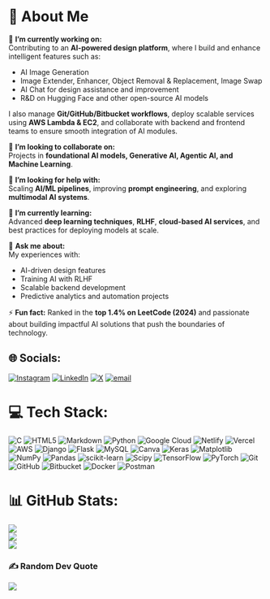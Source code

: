 # 💫 About Me

🔭 **I’m currently working on:**  
Contributing to an **AI-powered design platform**, where I build and enhance intelligent features such as:  
- AI Image Generation  
- Image Extender, Enhancer, Object Removal & Replacement, Image Swap  
- AI Chat for design assistance and improvement  
- R&D on Hugging Face and other open-source AI models  

I also manage **Git/GitHub/Bitbucket workflows**, deploy scalable services using **AWS Lambda & EC2**, and collaborate with backend and frontend teams to ensure smooth integration of AI modules.  

👯 **I’m looking to collaborate on:**  
Projects in **foundational AI models, Generative AI, Agentic AI, and Machine Learning**.  

🤝 **I’m looking for help with:**  
Scaling **AI/ML pipelines**, improving **prompt engineering**, and exploring **multimodal AI systems**.  

🌱 **I’m currently learning:**  
Advanced **deep learning techniques**, **RLHF**, **cloud-based AI services**, and best practices for deploying models at scale.  

💬 **Ask me about:**  
My experiences with:  
- AI-driven design features  
- Training AI with RLHF  
- Scalable backend development  
- Predictive analytics and automation projects  

⚡ **Fun fact:** Ranked in the **top 1.4% on LeetCode (2024)** and passionate about building impactful AI solutions that push the boundaries of technology.  



## 🌐 Socials:
[![Instagram](https://img.shields.io/badge/Instagram-%23E4405F.svg?logo=Instagram&logoColor=white)](https://instagram.com/dhiraj_274) [![LinkedIn](https://img.shields.io/badge/LinkedIn-%230077B5.svg?logo=linkedin&logoColor=white)](https://linkedin.com/in/DhirajVaghela) [![X](https://img.shields.io/badge/X-black.svg?logo=X&logoColor=white)](https://x.com/Dhiraj_274) [![email](https://img.shields.io/badge/Email-D14836?logo=gmail&logoColor=white)](mailto:vagheladhiraj07@gmail.com) 

# 💻 Tech Stack:
![C](https://img.shields.io/badge/c-%2300599C.svg?style=for-the-badge&logo=c&logoColor=white) ![HTML5](https://img.shields.io/badge/html5-%23E34F26.svg?style=for-the-badge&logo=html5&logoColor=white) ![Markdown](https://img.shields.io/badge/markdown-%23000000.svg?style=for-the-badge&logo=markdown&logoColor=white) ![Python](https://img.shields.io/badge/python-3670A0?style=for-the-badge&logo=python&logoColor=ffdd54) ![Google Cloud](https://img.shields.io/badge/GoogleCloud-%234285F4.svg?style=for-the-badge&logo=google-cloud&logoColor=white) ![Netlify](https://img.shields.io/badge/netlify-%23000000.svg?style=for-the-badge&logo=netlify&logoColor=#00C7B7) ![Vercel](https://img.shields.io/badge/vercel-%23000000.svg?style=for-the-badge&logo=vercel&logoColor=white) ![AWS](https://img.shields.io/badge/AWS-%23FF9900.svg?style=for-the-badge&logo=amazon-aws&logoColor=white) ![Django](https://img.shields.io/badge/django-%23092E20.svg?style=for-the-badge&logo=django&logoColor=white) ![Flask](https://img.shields.io/badge/flask-%23000.svg?style=for-the-badge&logo=flask&logoColor=white) ![MySQL](https://img.shields.io/badge/mysql-4479A1.svg?style=for-the-badge&logo=mysql&logoColor=white) ![Canva](https://img.shields.io/badge/Canva-%2300C4CC.svg?style=for-the-badge&logo=Canva&logoColor=white) ![Keras](https://img.shields.io/badge/Keras-%23D00000.svg?style=for-the-badge&logo=Keras&logoColor=white) ![Matplotlib](https://img.shields.io/badge/Matplotlib-%23ffffff.svg?style=for-the-badge&logo=Matplotlib&logoColor=black) ![NumPy](https://img.shields.io/badge/numpy-%23013243.svg?style=for-the-badge&logo=numpy&logoColor=white) ![Pandas](https://img.shields.io/badge/pandas-%23150458.svg?style=for-the-badge&logo=pandas&logoColor=white) ![scikit-learn](https://img.shields.io/badge/scikit--learn-%23F7931E.svg?style=for-the-badge&logo=scikit-learn&logoColor=white) ![Scipy](https://img.shields.io/badge/SciPy-%230C55A5.svg?style=for-the-badge&logo=scipy&logoColor=%white) ![TensorFlow](https://img.shields.io/badge/TensorFlow-%23FF6F00.svg?style=for-the-badge&logo=TensorFlow&logoColor=white) ![PyTorch](https://img.shields.io/badge/PyTorch-%23EE4C2C.svg?style=for-the-badge&logo=PyTorch&logoColor=white) ![Git](https://img.shields.io/badge/git-%23F05033.svg?style=for-the-badge&logo=git&logoColor=white) ![GitHub](https://img.shields.io/badge/github-%23121011.svg?style=for-the-badge&logo=github&logoColor=white) ![Bitbucket](https://img.shields.io/badge/bitbucket-%230047B3.svg?style=for-the-badge&logo=bitbucket&logoColor=white) ![Docker](https://img.shields.io/badge/docker-%230db7ed.svg?style=for-the-badge&logo=docker&logoColor=white) ![Postman](https://img.shields.io/badge/Postman-FF6C37?style=for-the-badge&logo=postman&logoColor=white)
# 📊 GitHub Stats:
![](https://github-readme-stats.vercel.app/api?username=Dhiraj274&theme=dark&hide_border=true&include_all_commits=false&count_private=true)<br/>
![](https://nirzak-streak-stats.vercel.app/?user=Dhiraj274&theme=dark&hide_border=true)<br/>
![](https://github-readme-stats.vercel.app/api/top-langs/?username=Dhiraj274&theme=dark&hide_border=true&include_all_commits=false&count_private=true&layout=compact)

### ✍️ Random Dev Quote
![](https://quotes-github-readme.vercel.app/api?type=horizontal&theme=dark)

